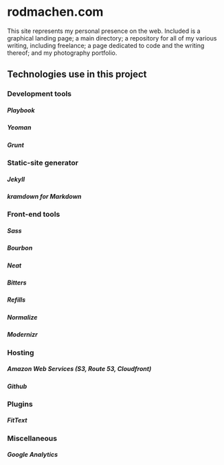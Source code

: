# rodmachen.com

This site represents my personal presence on the web. Included is a graphical landing page; a main directory; a repository for all of my various writing, including freelance; a page dedicated to code and the writing thereof; and my photography portfolio.

## Technologies use in this project

### Development tools
<!-- ##### [Playbook](https://github.com/centresource/generator-playbook) -->
##### Playbook
##### Yeoman
##### Grunt

### Static-site generator
##### Jekyll
##### kramdown for Markdown

### Front-end tools
##### Sass
##### Bourbon
##### Neat
##### Bitters
##### Refills
##### Normalize
##### Modernizr


### Hosting
##### Amazon Web Services (S3, Route 53, Cloudfront)
##### Github

### Plugins
##### FitText

### Miscellaneous
##### Google Analytics

